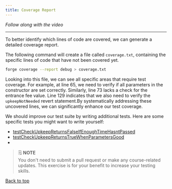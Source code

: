 ```yaml
---
title: Coverage Report
---
```


_Follow along with the video_

---

<a name="top"></a>

To better identify which lines of code are covered, we can generate a detailed coverage report.

The following command will create a file called `coverage.txt`, containing the specific lines of code that have not been covered yet.
```bash
forge coverage --report debug > coverage.txt
``` 

Looking into this file, we can see all specific areas that require test coverage. For example, at line 65, we need to verify if all parameters in the constructor are set correctly. Similarly, line 73 lacks a check for the entrance fee value. Line 129 indicates that we also need to verify the `upkeepNotNeeded` revert statement.By systematically addressing these uncovered lines, we can significantly enhance our test coverage.

We should improve our test suite by writing additional tests. Here are some specific tests you might want to write yourself:

- [testCheckUpkeepReturnsFalseIfEnoughTimeHasntPassed](https://github.com/Cyfrin/foundry-smart-contract-lottery-cu/blob/083ebe5843573edfaa52fb002613b87d36d0d466/test/unit/RaffleTest.t.sol#L140) 
- [testCheckUpkeepReturnsTrueWhenParametersGood](https://github.com/Cyfrin/foundry-smart-contract-lottery-cu/blob/083ebe5843573edfaa52fb002613b87d36d0d466/test/unit/RaffleTest.t.sol#L153C14-L153C58)
- 
> 🗒️ **NOTE** <br>
> You don't need to submit a pull request or make any course-related updates. This exercise is for your benefit to increase your testing skills.

[Back to top](#top)
